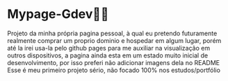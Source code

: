 # Mypage-Gdev🙅‍♂️
Projeto da minha própria pagina pessoal, à qual eu pretendo futuramente realmente comprar um proprio dominio e hospedar em algum lugar, porém até la irei usa-la pelo github pages para me auxiliar na visualização em outros dispositivos, a pagina ainda esta em um estado muito inicial de desenvolvimento, por isso preferi não adicionar imagens dela no README
Esse é meu primeiro projeto sério, não focado 100% nos estudos/portfólio
